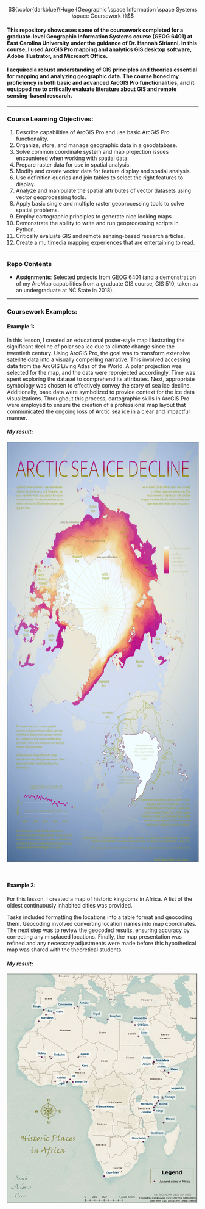 $${\color{darkblue}\Huge {Geographic \space Information \space Systems \space Coursework }}$$   

#### This repository showcases some of the coursework completed for a graduate-level Geographic Information Systems course (GEOG 6401) at East Carolina University under the guidance of Dr. Hannah Sirianni. In this course, I used ArcGIS Pro mapping and analytics GIS desktop software, Adobe Illustrator, and Microsoft Office. 
#### I acquired a robust understanding of GIS principles and theories essential for mapping and analyzing geographic data. The course honed my proficiency in both basic and advanced ArcGIS Pro functionalities, and it equipped me to critically evaluate literature about GIS and remote sensing-based research.

--- 

### Course Learning Objectives: 
1. Describe capabilities of ArcGIS Pro and use basic ArcGIS Pro functionality. 
2. Organize, store, and manage geographic data in a geodatabase.
3. Solve common coordinate system and map projection issues encountered when working with spatial data.
4. Prepare raster data for use in spatial analysis.
5. Modify and create vector data for feature display and spatial analysis.
6. Use definition queries and join tables to select the right features to display.
7. Analyze and manipulate the spatial attributes of vector datasets using vector geoprocessing tools.
8. Apply basic single and multiple raster geoprocessing tools to solve spatial problems.
9. Employ cartographic principles to generate nice looking maps.
10. Demonstrate the ability to write and run geoprocessing scripts in Python. 
11. Critically evaluate GIS and remote sensing-based research articles.
12. Create a multimedia mapping experiences that are entertaining to read.

---
### Repo Contents
- **Assignments**: Selected projects from GEOG 6401 (and a demonstration of my ArcMap capabilities from a graduate GIS course, GIS 510, taken as an undergraduate at NC State in 2018).
---
### Coursework Examples:

#### Example 1:
In this lesson, I created an educational poster-style map illustrating the significant decline of polar sea ice due to climate change since the twentieth century. Using ArcGIS Pro, the goal was to transform extensive satellite data into a visually compelling narrative.
This involved accessing data from the ArcGIS Living Atlas of the World. A polar projection was selected for the map, and the data were reprojected accordingly. Time was spent exploring the dataset to comprehend its attributes. Next, appropriate symbology was chosen to effectively convey the story of sea ice decline. Additionally, base data were symbolized to provide context for the ice data visualizations.
Throughout this process, cartographic skills in ArcGIS Pro were employed to ensure the creation of a professional map layout that communicated the ongoing loss of Arctic sea ice in a clear and impactful manner.

#### *My result:*
<img src="https://github.com/gausec/GIS/blob/main/Assignments/Module8_CarolGause.jpg" width="900" height="1100">

&nbsp;

#### Example 2:
For this lesson, I created a map of historic kingdoms in Africa. A list of the oldest continuously inhabited cities was provided.

Tasks included formatting the locations into a table format and geocoding them. Geocoding involved converting location names into map coordinates. The next step was to review the geocoded results, ensuring accuracy by correcting any misplaced locations. Finally, the map presentation was refined and any necessary adjustments were made before this hypothetical map was shared with the theoretical students.
#### *My result:*
<img src="https://github.com/gausec/GIS/blob/main/Assignments/Module12_CarolGause.jpg" width="500" height="600">
